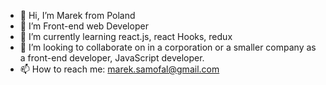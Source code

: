 - 👋 Hi, I’m Marek from Poland
- 👀 I’m Front-end web Developer
- 🌱 I’m currently learning react.js, react Hooks, redux
- 💞️ I’m looking to collaborate on in a corporation or a smaller company as a front-end developer, JavaScript developer.
- 📫 How to reach me: marek.samofal@gmail.com

<!---
Markus-Sm/Markus-Sm is a ✨ special ✨ repository because its `README.md` (this file) appears on your GitHub profile.
You can click the Preview link to take a look at your changes.
--->
